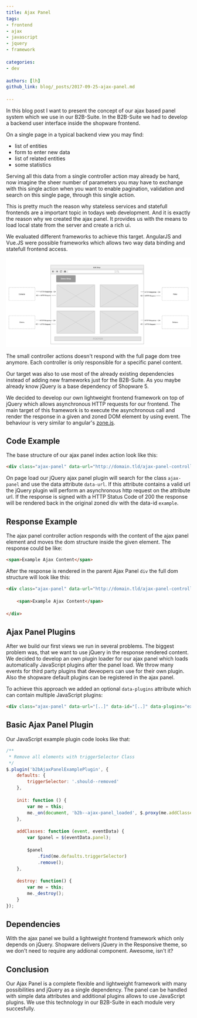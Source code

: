 ```yaml
---
title: Ajax Panel
tags:
- frontend
- ajax
- javascript
- jquery
- framework

categories:
- dev

authors: [lh]
github_link: blog/_posts/2017-09-25-ajax-panel.md

---
```


In this blog post I want to present the concept of our ajax based panel system which we use in our B2B-Suite.
In the B2B-Suite we had to develop a backend user interface inside the shopware frontend. 

On a single page in a typical backend view you may find:
* list of entities
* form to enter new data
* list of related entities
* some statistics

Serving all this data from a single controller action may already be hard, now imagine the sheer number of parameters you may 
have to exchange with this single action when you want to enable pagination, validation and search on this single page, 
through this single action.

This is pretty much the reason why stateless services and statefull frontends are a important topic in todays web development. 
And it is exactly the reason why we created the ajax panel. It provides us with the means to load local state from the 
server and create a rich ui.

We evaluated different frameworks to achieve this target. AngularJS and Vue.JS were possible frameworks which allows
two way data binding and statefull frontend access.

<img src="/blog/img/ajax-panel-abstract.svg" alt="image">

The small controller actions doesn't respond with the full page dom tree anymore. Each controller is only responsible for a
specific panel content.

Our target was also to use most of the already existing dependencies instead of adding new frameworks just for
the B2B-Suite. As you maybe already know jQuery is a base dependency of Shopware 5.

We decided to develop our own lightweight frontend framework on top of jQuery which allows asynchronous HTTP requests for our frontend.
The main target of this framework is to execute the asynchronous call and render the response in a given and zoned DOM element by using event.
The behaviour is very similar to angular's [zone.js](https://github.com/angular/zone.js).

## Code Example
The base structure of our ajax panel index action look like this:
```html
<div class="ajax-panel" data-url="http://domain.tld/ajax-panel-controller" data-id="example"></div>
```

On page load our jQuery ajax panel plugin will search for the class `ajax-panel` and use the data attribute `data-url`. 
If this attribute contains a valid url the jQuery plugin will perform an asynchronous http request on the attribute url. 
If the response is signed with a HTTP Status Code of 200 the response will be rendered back in the original zoned div with the data-id `example`.

## Response Example

The ajax panel controller action responds with the content of the ajax panel element and moves the dom structure inside the given element.
The response could be like:

```html
<span>Example Ajax Content</span>
```

After the response is rendered in the parent Ajax Panel `div` the full dom structure will look like this:

```html
<div class="ajax-panel" data-url="http://domain.tld/ajax-panel-controller" data-id="example">

    <span>Example Ajax Content</span>

</div>
```

## Ajax Panel Plugins
After we build our first views we run in several problems. The biggest problem was, that we want to use jQuery in the 
response rendered content. We decided to develop an own plugin loader for our ajax panel which loads automatically
JavaScript plugins after the panel load. We throw many events for third party plugins that deveopers can use for their 
own plugin. Also the shopware default plugins can be registered in the ajax panel.

To achieve this approach we added an optional `data-plugins` attribute which can contain multiple JavaScript plugins:

```html
<div class="ajax-panel" data-url="[..]" data-id="[..]" data-plugins="examplePlugin"></div>
```

## Basic Ajax Panel Plugin
Our JavaScript example plugin code looks like that:

```javascript
/**
 * Remove all elements with triggerSelector Class
 */
$.plugin('b2bAjaxPanelExamplePlugin', {
    defaults: {
        triggerSelector: '.should--removed'
    },

    init: function () {
        var me = this;
        me._on(document, 'b2b--ajax-panel_loaded', $.proxy(me.addClasses, me));
    },

    addClasses: function (event, eventData) {
        var $panel = $(eventData.panel);

        $panel
            .find(me.defaults.triggerSelector)
            .remove();
    },

    destroy: function() {
        var me = this;
        me._destroy();
    }
});
```

## Dependencies
With the ajax panel we build a lightweight frontend framework which only depends on jQuery. Shopware delivers jQuery in the 
Responsive theme, so we don't need to require any addional component. Awesome, isn't it?

## Conclusion
Our Ajax Panel is a complete flexible and lightweight framework with many possibilities and jQuery as a single dependency. 
The panel can be handled with simple data attributes and additional plugins allows to use JavaScript plugins.
We use this technology in our B2B-Suite in each module very succesfully.
